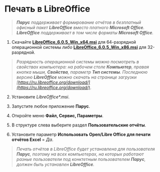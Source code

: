 # Печать в LibreOffice

> _**Парус** поддерживает формирование отчётов в безплатный офисный пакет **LibreOffice** вместо платного **Microsoft Office**. **LibreOffice** поддерживает в том числе форматы **Microsoft Office**._

1. Скачайте [**LibreOffice_6.0.5_Win_x64.msi**](http://download.documentfoundation.org/libreoffice/stable/6.0.5/win/x86_64/LibreOffice_6.0.5_Win_x64.msi) для 64-разрядной операционной системы _либо_ [**LibreOffice_6.0.5_Win_x86.msi**](http://download.documentfoundation.org/libreoffice/stable/6.0.5/win/x86/LibreOffice_6.0.5_Win_x86.msi) для 32-разрядной.

> _Разрядность операционной системы можно посмотреть в свойствах компьютера: на рабочем столе **Компьютер**, правая кнопка мыши, **Свойства**, параметр **Тип системы**. Последнюю версию **LibreOffice** можно скачать на странице загрузки [https://ru.libreoffice.org/download/](https://ru.libreoffice.org/download/)_.

2. Установите _LibreOffice*.msi_.

3. Запустите любое приложение **Парус**.
4. Откройте меню **Файл, Сервис, Параметры**.
5. В структуре слева выберите раздел **Пользовательские отчёты**.
6. Установите параметр **Использовать Open/Libre Office для печати отчётов Excel** = _Да_.

> _Печать отчётов в LibreOffice будет установлена для пользователя **Парус**, поэтому на всех компьютерах, на которых работают разные пользователи под конктетным пользователем **Парус**, должен быть установлен **LibreOffice**._
